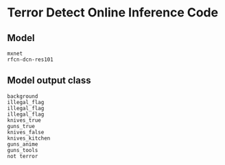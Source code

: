 # Terror Detect Online Inference Code
## Model
    mxnet 
    rfcn-dcn-res101
## Model output class
    background
    illegal_flag
    illegal_flag
    illegal_flag
    knives_true
    guns_true
    knives_false
    knives_kitchen
    guns_anime
    guns_tools
    not terror
